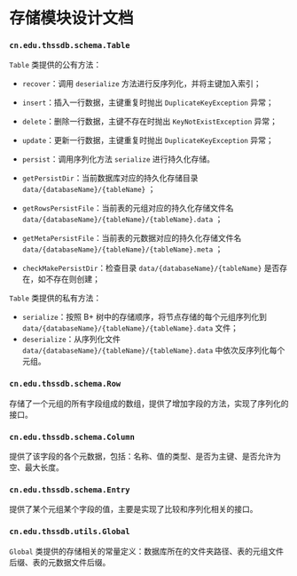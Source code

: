 # 存储模块设计文档

### `cn.edu.thssdb.schema.Table` 

`Table` 类提供的公有方法：

- `recover`：调用 `deserialize` 方法进行反序列化，并将主键加入索引；
- `insert`：插入一行数据，主键重复时抛出 `DuplicateKeyException` 异常；
- `delete`：删除一行数据，主键不存在时抛出 `KeyNotExistException` 异常；
- `update`：更新一行数据，主键重复时抛出 `DuplicateKeyException` 异常；
- `persist`：调用序列化方法 `serialize` 进行持久化存储。
- `getPersistDir`：当前数据库对应的持久化存储目录 `data/{databaseName}/{tableName}` ；

- `getRowsPersistFile`：当前表的元组对应的持久化存储文件名 `data/{databaseName}/{tableName}/{tableName}.data` ；
- `getMetaPersistFile`：当前表的元数据对应的持久化存储文件名 `data/{databaseName}/{tableName}/{tableName}.meta` ；
- `checkMakePersistDir`：检查目录 `data/{databaseName}/{tableName}` 是否存在，如不存在则创建；

`Table` 类提供的私有方法：

- `serialize`：按照 B+ 树中的存储顺序，将节点存储的每个元组序列化到 `data/{databaseName}/{tableName}/{tableName}.data` 文件；
- `deserialize`：从序列化文件 `data/{databaseName}/{tableName}/{tableName}.data` 中依次反序列化每个元组。

### `cn.edu.thssdb.schema.Row`

存储了一个元组的所有字段组成的数组，提供了增加字段的方法，实现了序列化的接口。

### `cn.edu.thssdb.schema.Column`

提供了该字段的各个元数据，包括：名称、值的类型、是否为主键、是否允许为空、最大长度。

### `cn.edu.thssdb.schema.Entry`

提供了某个元组某个字段的值，主要是实现了比较和序列化相关的接口。

### `cn.edu.thssdb.utils.Global`

`Global` 类提供的存储相关的常量定义：数据库所在的文件夹路径、表的元组文件后缀、表的元数据文件后缀。

